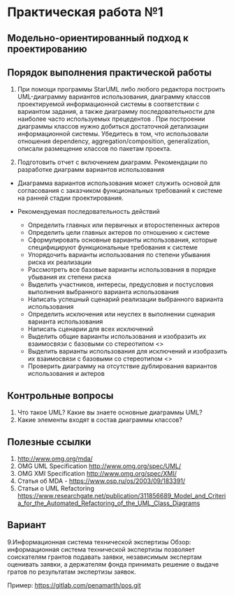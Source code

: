# Практическая работа №1
## Модельно-ориентированный подход к проектированию

## Порядок выполнения практической работы
 
1.	При помощи программы StarUML либо любого редактора построить UML-диаграмму вариантов использования, диаграмму классов проектируемой информационной системы в соответствии с вариантом задания, а также диаграмму последовательности для наиболее часто используемых прецедентов . При построении диаграммы классов нужно добиться достаточной детализации информационной системы. Убедитесь в том, что использовали отношения dependency, aggregation/composition, generalization, описали размещение классов по пакетам проекта.

2.	Подготовить отчет с включением диаграмм.
Рекомендации по разработке диаграмм вариантов использования
-	Диаграмма вариантов использования может служить основой для согласования с заказчиком функциональных требований к системе на ранней стадии проектирования.
-	Рекомендуемая последовательность действий

    -	Определить главных или первичных и второстепенных актеров 
    -	Определить цели главных актеров по отношению к системе 
    -	Сформулировать основные варианты использования, которые специфицируют функциональные требования к системе 
    -	Упорядочить варианты использования по степени убывания риска их реализации 
    -	Рассмотреть все базовые варианты использования в порядке убывания их степени риска 
    -	Выделить участников, интересы, предусловия и постусловия выполнения выбранного варианта использования 
    -	Написать успешный сценарий реализации выбранного варианта использования 
    -	Определить исключения или неуспех в выполнении сценария варианта использования 
    -	Написать сценарии для всех исключений 
    -	Выделить общие варианты использования и изобразить их взаимосвязи с базовыми со стереотипом <<include>> 
    -	Выделить варианты использования для исключений и изобразить их взаимосвязи с базовыми со стереотипом <<extend>> 
    -	Проверить диаграмму на отсутствие дублирования вариантов использования и актеров 

## Контрольные вопросы

1.	Что такое UML? Какие вы знаете основные диаграммы UML?
2.	Какие элементы входят в состав диаграммы классов? 

## Полезные ссылки

1.	http://www.omg.org/mda/
2.	OMG UML Specification http://www.omg.org/spec/UML/ 
3.	OMG XMI Specification http://www.omg.org/spec/XMI/ 
4.	Статья об MDA - https://www.osp.ru/os/2003/09/183391/ 
5.	Статьи о UML Refactoring https://www.researchgate.net/publication/311856689_Model_and_Criteria_for_the_Automated_Refactoring_of_the_UML_Class_Diagrams 



## Вариант

9.Информационная система технической экспертизы
Обзор: информационная система технической экспертизы позволяет соискателям грантов подавать заявки, независимым экспертам оценивать заявки, а держателям фонда принимать решение о выдаче гратов по
результатам экспертизы заявок.



Пример: https://gitlab.com/penamarth/pos.git
